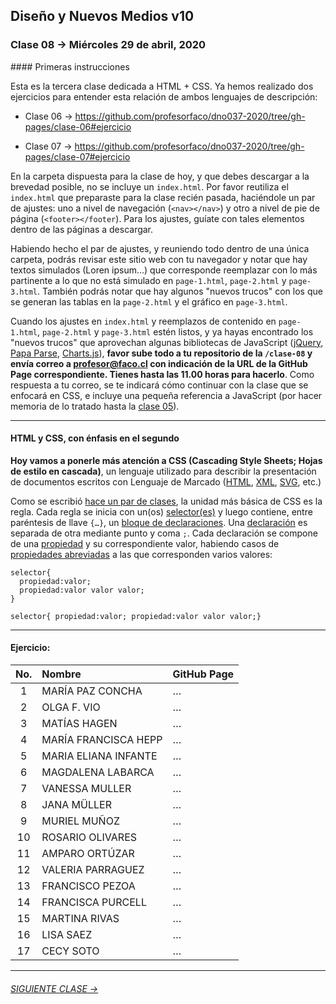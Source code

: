 ## Diseño y Nuevos Medios v10 

### Clase 08 → Miércoles 29 de abril, 2020

#### Primeras instrucciones

Esta es la tercera clase dedicada a HTML + CSS. Ya hemos realizado dos ejercicios para entender esta relación de ambos lenguajes de descripción: 

- Clase 06 → https://github.com/profesorfaco/dno037-2020/tree/gh-pages/clase-06#ejercicio

- Clase 07 → https://github.com/profesorfaco/dno037-2020/tree/gh-pages/clase-07#ejercicio

En la carpeta dispuesta para la clase de hoy, y que debes descargar a la brevedad posible, no se incluye un `index.html`. Por favor reutiliza el `index.html` que preparaste para la clase recién pasada, haciéndole un par de ajustes: uno a nivel de navegación (`<nav></nav>`) y otro a nivel de pie de página (`<footer></footer`). Para los ajustes, guíate con tales elementos dentro de las páginas a descargar. 

Habiendo hecho el par de ajustes, y reuniendo todo dentro de una única carpeta, podrás revisar este sitio web con tu navegador y notar que hay textos simulados (Loren ipsum…) que corresponde reemplazar con lo más partinente a lo que no está simulado en `page-1.html`, `page-2.html` y `page-3.html`. También podrás notar que hay algunos "nuevos trucos" con los que se generan las tablas en la `page-2.html`  y el gráfico en `page-3.html`.

Cuando los ajustes en `index.html` y reemplazos de contenido en `page-1.html`, `page-2.html` y `page-3.html` estén listos, y ya hayas encontrado los "nuevos trucos" que aprovechan algunas bibliotecas de JavaScript ([jQuery](https://jquery.com/), [Papa Parse](https://www.papaparse.com/), [Charts.js](https://www.chartjs.org/)), **favor sube todo a tu repositorio de la `/clase-08` y envía correo a profesor@faco.cl con indicación de la URL de la GitHub Page correspondiente. Tienes hasta las 11.00 horas para hacerlo**. Como respuesta a tu correo, se te indicará cómo continuar con la clase que se enfocará en CSS, e incluye una pequeña referencia a JavaScript (por hacer memoria de lo tratado hasta la [clase 05](https://github.com/profesorfaco/dno037-2020/tree/gh-pages/clase-05)).

- - - - - - - - - - - - -

#### HTML y CSS, con énfasis en el segundo

**Hoy vamos a ponerle más atención a CSS (Cascading Style Sheets; Hojas de estilo en cascada)**, un lenguaje utilizado para describir la presentación de documentos escritos con Lenguaje de Marcado ([HTML](https://developer.mozilla.org/es/docs/Glossary/HTML), [XML](https://es.wikipedia.org/wiki/Extensible_Markup_Language), [SVG](https://developer.mozilla.org/es/docs/Web/SVG), etc.)

Como se escribió [hace un par de clases](https://github.com/profesorfaco/dno037-2020/tree/gh-pages/clase-06#css), la unidad más básica de CSS es la regla. Cada regla se inicia con un(os) [selector(es)](https://developer.mozilla.org/es/docs/Web/CSS/Referencia_CSS#Selectores) y  luego contiene, entre paréntesis de llave `{…}`, un [bloque de declaraciones](https://developer.mozilla.org/es/docs/Web/CSS/Syntax#Bloques_de_declaraciones_en_CSS). Una [declaración](https://developer.mozilla.org/es/docs/Web/CSS/Syntax#Declaraciones_de_CSS) es separada de otra mediante punto y coma `;`. Cada declaración se compone de una [propiedad](https://www.w3.org/TR/css-2018/#properties) y su correspondiente valor, habiendo casos de [propiedades abreviadas](https://developer.mozilla.org/es/docs/Web/CSS/Shorthand_properties) a las que corresponden varios valores:

```
selector{
  propiedad:valor;
  propiedad:valor valor valor;
}

selector{ propiedad:valor; propiedad:valor valor valor;}
```

- - - - - - - - - - - - -

#### Ejercicio:

| No.   | Nombre                 | GitHub Page        |
|:-----:|:-----------------------|:-------------------|
| 1	    | MARÍA PAZ CONCHA       | … |
| 2    	| OLGA F. VIO            | … |
| 3	    | MATÍAS HAGEN           | … |
| 4	    | MARÍA FRANCISCA HEPP   | … |
| 5	    | MARIA ELIANA INFANTE   | … |
| 6	    | MAGDALENA LABARCA      | … |
| 7	    | VANESSA MULLER         | … |
| 8	    | JANA MÜLLER            | … |
| 9	    | MURIEL MUÑOZ           | … |
| 10	  | ROSARIO OLIVARES       | … |
| 11	  | AMPARO ORTÚZAR         | … |
| 12	  | VALERIA PARRAGUEZ      | … |
| 13	  | FRANCISCO PEZOA        | … |
| 14	  | FRANCISCA PURCELL      | … |
| 15	  | MARTINA RIVAS          | … |
| 16	  | LISA SAEZ              | … |
| 17	  | CECY SOTO              | … |


- - - - - - - - - - - - -

###### [SIGUIENTE CLASE →](https://github.com/profesorfaco/dno037-2020/tree/gh-pages/clase-09)
